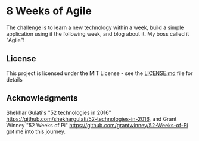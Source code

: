
# 8 Weeks of Agile

The challenge is to learn a new technology within a week, build a simple application using it the following week, and blog about it. My boss called it "Agile"!

## License

This project is licensed under the MIT License - see the [LICENSE.md](LICENSE.md) file for details

## Acknowledgments

Shekhar Gulati's "52 technologies in 2016" https://github.com/shekhargulati/52-technologies-in-2016, and Grant Winney "52 Weeks of Pi" https://github.com/grantwinney/52-Weeks-of-Pi got me into this journey.


